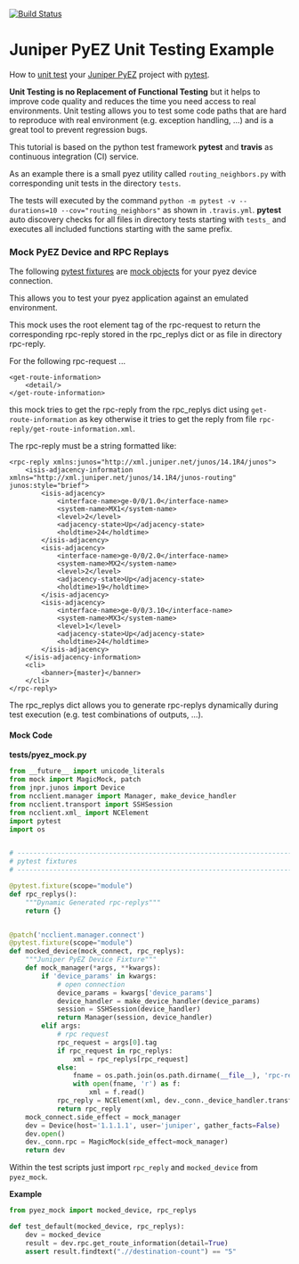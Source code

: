 [![Build Status](https://travis-ci.org/GIC-de/Juniper-PyEZ-Unit-Testing.svg)](https://travis-ci.org/GIC-de/Juniper-PyEZ-Unit-Testing)
# Juniper PyEZ Unit Testing Example
How to [unit test](https://en.wikipedia.org/wiki/Unit_testing)
your [Juniper PyEZ](https://github.com/Juniper/py-junos-eznc)
project with [pytest](https://pytest.org).

__Unit Testing is no Replacement of Functional Testing__
but it helps to improve code quality and reduces the time you need access to
real environments. Unit testing allows you to test some code paths that are
hard to reproduce with real environment (e.g. exception handling, ...) and is
a great tool to prevent regression bugs.

This tutorial is based on the python test framework __pytest__ and __travis__ as
continuous integration (CI) service.

As an example there is a small pyez utility called `routing_neighbors.py`
with corresponding unit tests in the directory `tests`.

The tests will executed by the command
`python -m pytest -v --durations=10 --cov="routing_neighbors"`
as shown in `.travis.yml`. __pytest__ auto discovery checks for all files in
directory tests starting with `tests_` and executes all included functions
starting with the same prefix.

### Mock PyEZ Device and RPC Replays

The following [pytest fixtures](https://pytest.org/latest/fixture.html) are
[mock objects](https://en.wikipedia.org/wiki/Mock_object) for your
pyez device connection.

This allows you to test your pyez application against an emulated environment.

This mock uses the root element tag of the rpc-request to return the
corresponding rpc-reply stored in the rpc_replys dict or as file in directory
rpc-reply.

For the following rpc-request ...
```
<get-route-information>
    <detail/>
</get-route-information>
```
this mock tries to get the rpc-reply from the rpc_replys dict using
`get-route-information` as key otherwise it tries to get the reply from file
`rpc-reply/get-route-information.xml`.

The rpc-reply must be a string formatted like:
```
<rpc-reply xmlns:junos="http://xml.juniper.net/junos/14.1R4/junos">
    <isis-adjacency-information xmlns="http://xml.juniper.net/junos/14.1R4/junos-routing" junos:style="brief">
        <isis-adjacency>
            <interface-name>ge-0/0/1.0</interface-name>
            <system-name>MX1</system-name>
            <level>2</level>
            <adjacency-state>Up</adjacency-state>
            <holdtime>24</holdtime>
        </isis-adjacency>
        <isis-adjacency>
            <interface-name>ge-0/0/2.0</interface-name>
            <system-name>MX2</system-name>
            <level>2</level>
            <adjacency-state>Up</adjacency-state>
            <holdtime>19</holdtime>
        </isis-adjacency>
        <isis-adjacency>
            <interface-name>ge-0/0/3.10</interface-name>
            <system-name>MX3</system-name>
            <level>1</level>
            <adjacency-state>Up</adjacency-state>
            <holdtime>24</holdtime>
        </isis-adjacency>
    </isis-adjacency-information>
    <cli>
        <banner>{master}</banner>
    </cli>
</rpc-reply>
```

The rpc_replys dict allows you to generate rpc-replys dynamically during test
execution (e.g. test combinations of outputs, ...).

#### Mock Code

__tests/pyez_mock.py__
```Python
from __future__ import unicode_literals
from mock import MagicMock, patch
from jnpr.junos import Device
from ncclient.manager import Manager, make_device_handler
from ncclient.transport import SSHSession
from ncclient.xml_ import NCElement
import pytest
import os


# ------------------------------------------------------------------------------
# pytest fixtures
# ------------------------------------------------------------------------------

@pytest.fixture(scope="module")
def rpc_replys():
    """Dynamic Generated rpc-replys"""
    return {}


@patch('ncclient.manager.connect')
@pytest.fixture(scope="module")
def mocked_device(mock_connect, rpc_replys):
    """Juniper PyEZ Device Fixture"""
    def mock_manager(*args, **kwargs):
        if 'device_params' in kwargs:
            # open connection
            device_params = kwargs['device_params']
            device_handler = make_device_handler(device_params)
            session = SSHSession(device_handler)
            return Manager(session, device_handler)
        elif args:
            # rpc request
            rpc_request = args[0].tag
            if rpc_request in rpc_replys:
                xml = rpc_replys[rpc_request]
            else:
                fname = os.path.join(os.path.dirname(__file__), 'rpc-reply', rpc_request + '.xml')
                with open(fname, 'r') as f:
                    xml = f.read()
            rpc_reply = NCElement(xml, dev._conn._device_handler.transform_reply())
            return rpc_reply
    mock_connect.side_effect = mock_manager
    dev = Device(host='1.1.1.1', user='juniper', gather_facts=False)
    dev.open()
    dev._conn.rpc = MagicMock(side_effect=mock_manager)
    return dev
```

Within the test scripts just import `rpc_reply` and `mocked_device` from `pyez_mock`.

__Example__
```Python
from pyez_mock import mocked_device, rpc_replys

def test_default(mocked_device, rpc_replys):
    dev = mocked_device
    result = dev.rpc.get_route_information(detail=True)
    assert result.findtext(".//destination-count") == "5"
```
